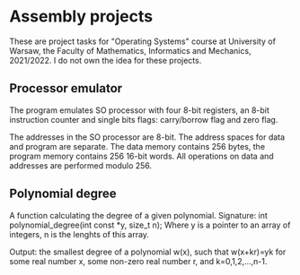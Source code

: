 # Assembly projects

These are project tasks for "Operating Systems" course at University of Warsaw, the Faculty of Mathematics, Informatics and Mechanics, 2021/2022. I do not own the idea for these projects.

## Processor emulator

The program emulates SO processor with four 8-bit registers, an 8-bit instruction counter and single bits flags:
carry/borrow flag and zero flag.

The addresses in the SO processor are 8-bit. The address spaces for data and program are separate. 
The data memory contains 256 bytes, the program memory contains 256 16-bit words.
All operations on data and addresses are performed modulo 256. 

## Polynomial degree

A function calculating the degree of a given polynomial.
Signature: int polynomial_degree(int const *y, size_t n);
Where y is a pointer to an array of integers, n is the lenghts of this array.

Output: the smallest degree of a polynomial w(x), such that w(x+kr)=yk for some real number x, 
some non-zero real number r, and k=0,1,2,...,n-1.
